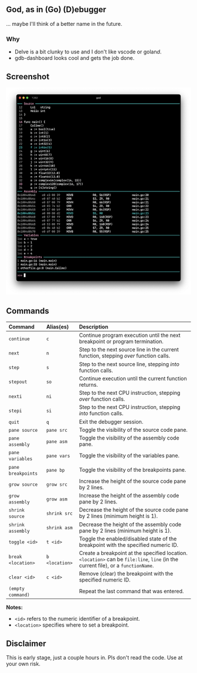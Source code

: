 ## God, as in (Go) (D)ebugger

... maybe I'll think of a better name in the future.

### Why

- Delve is a bit clunky to use and I don't like vscode or golan*d*.
- gdb-dashboard looks cool and gets the job done.

## Screenshot

![Screenshot](/.github/screenshot1.png)

## Commands

| Command             | Alias(es)         | Description                                                                              |
| :------------------ | :---------------- | :--------------------------------------------------------------------------------------- |
| `continue`          | `c`               | Continue program execution until the next breakpoint or program termination.             |
| `next`              | `n`               | Step to the next source line in the current function, stepping *over* function calls.      |
| `step`              | `s`               | Step to the next source line, stepping *into* function calls.                            |
| `stepout`           | `so`              | Continue execution until the current function returns.                                   |
| `nexti`             | `ni`              | Step to the next CPU instruction, stepping *over* function calls.                        |
| `stepi`             | `si`              | Step to the next CPU instruction, stepping *into* function calls.                        |
| `quit`              | `q`               | Exit the debugger session.                                                               |
| `pane source`       | `pane src`        | Toggle the visibility of the source code pane.                                           |
| `pane assembly`     | `pane asm`        | Toggle the visibility of the assembly code pane.                                         |
| `pane variables`    | `pane vars`       | Toggle the visibility of the variables pane.                                             |
| `pane breakpoints`  | `pane bp`         | Toggle the visibility of the breakpoints pane.                                           |
| `grow source`       | `grow src`        | Increase the height of the source code pane by 2 lines.                                  |
| `grow assembly`     | `grow asm`        | Increase the height of the assembly code pane by 2 lines.                                |
| `shrink source`     | `shrink src`      | Decrease the height of the source code pane by 2 lines (minimum height is 1).            |
| `shrink assembly`   | `shrink asm`      | Decrease the height of the assembly code pane by 2 lines (minimum height is 1).          |
| `toggle <id>`       | `t <id>`          | Toggle the enabled/disabled state of the breakpoint with the specified numeric ID.         |
| `break <location>`  | `b <location>`    | Create a breakpoint at the specified location. `<location>` can be `file:line`, `line` (in the current file), or a `functionName`. |
| `clear <id>`        | `c <id>`          | Remove (clear) the breakpoint with the specified numeric ID.                             |
| `(empty command)`   |                   | Repeat the last command that was entered.                                                |

**Notes:**

* `<id>` refers to the numeric identifier of a breakpoint.
* `<location>` specifies where to set a breakpoint.

## Disclaimer

This is early stage, just a couple hours in. Pls don't read the code. Use at your own risk.
